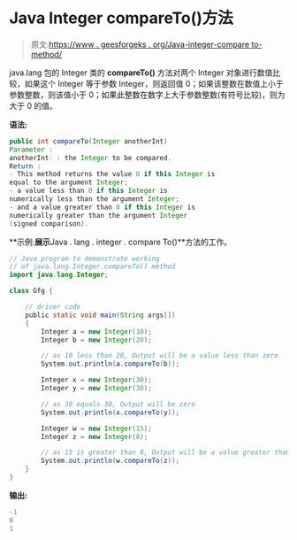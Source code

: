 # Java Integer compareTo()方法

> 原文:[https://www . geesforgeks . org/Java-integer-compare to-method/](https://www.geeksforgeeks.org/java-integer-compareto-method/)

java.lang 包的 Integer 类的 **compareTo()** 方法对两个 Integer 对象进行数值比较，如果这个 Integer 等于参数 Integer，则返回值 0；如果该整数在数值上小于参数整数，则该值小于 0；如果此整数在数字上大于参数整数(有符号比较)，则为大于 0 的值。

**语法:**

```java
public int compareTo(Integer anotherInt)
Parameter :
anotherInt- : the Integer to be compared.
Return :
- This method returns the value 0 if this Integer is 
equal to the argument Integer; 
- a value less than 0 if this Integer is 
numerically less than the argument Integer; 
- and a value greater than 0 if this Integer is
numerically greater than the argument Integer
(signed comparison).

```

**示例:**展示**Java . lang . integer . compare To()**方法的工作。

```java
// Java program to demonstrate working
// of java.lang.Integer.compareTo() method
import java.lang.Integer;

class Gfg {

    // driver code
    public static void main(String args[])
    {
        Integer a = new Integer(10);
        Integer b = new Integer(20);

        // as 10 less than 20, Output will be a value less than zero
        System.out.println(a.compareTo(b));

        Integer x = new Integer(30);
        Integer y = new Integer(30);

        // as 30 equals 30, Output will be zero
        System.out.println(x.compareTo(y));

        Integer w = new Integer(15);
        Integer z = new Integer(8);

        // as 15 is greater than 8, Output will be a value greater than zero
        System.out.println(w.compareTo(z));
    }
}
```

**输出:**

```java
-1
0
1

```